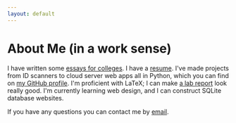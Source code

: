 ```yaml
---
layout: default
---
```

# About Me (in a work sense)

I have written some [essays for colleges](/pages/essays.html). I have a [resume](/media/resume.pdf). I've made projects from ID scanners to cloud server web apps all in Python, which you can find on [my GitHub profile](https://github.com/Tim-Jackins). I'm proficient with LaTeX; I can make [a lab report](/media/lab5.pdf) look really good. I'm currently learning web design, and I can construct SQLite database websites.

If you have any questions you can contact me by [email](mailto:timmins.jack595@gmail.com).
